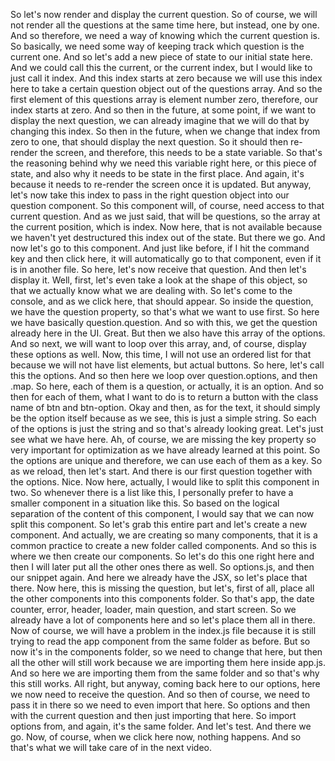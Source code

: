 So let's now render
and display the current question.
So of course, we will not render all the questions
at the same time here, but instead, one by one.
And so therefore, we need a way of knowing
which the current question is.
So basically, we need some way of keeping track
which question is the current one.
And so let's add a new piece of state
to our initial state here.
And we could call this the current, or the current index,
but I would like to just call it index.
And this index starts at zero
because we will use this index here
to take a certain question object
out of the questions array.
And so the first element of this questions array
is element number zero,
therefore, our index starts at zero.
And so then in the future, at some point,
if we want to display the next question,
we can already imagine that we will do that
by changing this index.
So then in the future, when we change that index
from zero to one,
that should display the next question.
So it should then re-render the screen,
and therefore, this needs to be a state variable.
So that's the reasoning
behind why we need this variable right here,
or this piece of state,
and also why it needs to be state in the first place.
And again, it's because it needs to re-render the screen
once it is updated.
But anyway, let's now take this index
to pass in the right question object
into our question component.
So this component will, of course,
need access to that current question.
And as we just said, that will be questions,
so the array at the current position, which is index.
Now here, that is not available
because we haven't yet destructured this index
out of the state.
But there we go.
And now let's go to this component.
And just like before, if I hit the command key
and then click here,
it will automatically go to that component,
even if it is in another file.
So here, let's now receive that question.
And then let's display it.
Well, first, let's even take a look
at the shape of this object,
so that we actually know what we are dealing with.
So let's come to the console,
and as we click here, that should appear.
So inside the question,
we have the question property,
so that's what we want to use first.
So here we have basically question.question.
And so with this,
we get the question already here in the UI.
Great.
But then we also have this array of the options.
And so next, we will want to loop over this array,
and, of course, display these options as well.
Now, this time, I will not use an ordered list for that
because we will not have list elements,
but actual buttons.
So here, let's call this the options.
And so then here we loop over
question.options,
and then .map.
So here, each of them is a question,
or actually, it is an option.
And so then for each of them,
what I want to do is to return a button
with the class name of btn
and btn-option.
Okay and then, as for the text,
it should simply be the option itself
because as we see, this is just a simple string.
So each of the options is just the string
and so that's already looking great.
Let's just see what we have here.
Ah, of course, we are missing the key property
so very important for optimization
as we have already learned at this point.
So the options are unique
and therefore, we can use each of them as a key.
So as we reload, then let's start.
And there is our first question together with the options.
Nice.
Now here, actually,
I would like to split this component in two.
So whenever there is a list like this,
I personally prefer to have a smaller component
in a situation like this.
So based on the logical separation
of the content of this component,
I would say that we can now split this component.
So let's grab this entire part
and let's create a new component.
And actually, we are creating so many components,
that it is a common practice
to create a new folder called components.
And so this is where we then create our components.
So let's do this one right here
and then I will later put all the other ones there as well.
So options.js,
and then our snippet again.
And here we already have the JSX,
so let's place that there.
Now here, this is missing the question,
but let's, first of all, place all the other components
into this components folder.
So that's app, the date counter,
error, header,
loader, main question,
and start screen.
So we already have a lot of components here
and so let's place them all in there.
Now of course, we will have a problem
in the index.js file
because it is still trying to read the app component
from the same folder as before.
But so now it's in the components folder,
so we need to change that here,
but then all the other will still work
because we are importing them here inside app.js.
And so here we are importing them from the same folder
and so that's why this still works.
All right, but anyway,
coming back here to our options,
here we now need to receive the question.
And so then of course, we need to pass it in there
so we need to even import that here.
So options
and then with the current question
and then just importing that here.
So import options from,
and again, it's the same folder.
And let's test.
And there we go.
Now, of course, when we click here now, nothing happens.
And so that's what we will take care of in the next video.